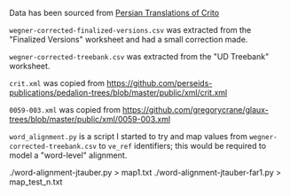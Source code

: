 Data has been sourced from [Persian Translations of Crito](https://docs.google.com/spreadsheets/d/1swcxA6JBgimUDtHARuPsCls5vOR2p9LO-sUBvurQfWg/edit#gid=1423589204)

`wegner-corrected-finalized-versions.csv` was extracted from the "Finalized Versions" worksheet and had a small correction made.

`wegner-corrected-treebank.csv` was extracted from the "UD Treebank" worksheet.

`crit.xml` was copied from https://github.com/perseids-publications/pedalion-trees/blob/master/public/xml/crit.xml

`0059-003.xml` was copied from https://github.com/gregorycrane/glaux-trees/blob/master/public/xml/0059-003.xml

`word_alignment.py` is a script I started to try and map values from `wegner-corrected-treebank.csv` to `ve_ref` identifiers; this would be required to model a "word-level" alignment.


./word-alignment-jtauber.py > map1.txt
./word-alignment-jtauber-far1.py > map_test_n.txt

